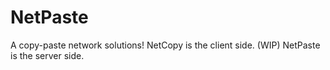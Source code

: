 # NetPaste
A copy-paste network solutions!
NetCopy is the client side. (WIP)
NetPaste is the server side.
